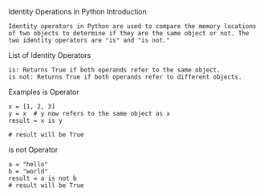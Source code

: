Identity Operations in Python
Introduction
```
Identity operators in Python are used to compare the memory locations of two objects to determine if they are the same object or not. The two identity operators are "is" and "is not."
```
List of Identity Operators
```
is: Returns True if both operands refer to the same object.
is not: Returns True if both operands refer to different objects.
```
Examples
is Operator
```
x = [1, 2, 3]
y = x  # y now refers to the same object as x
result = x is y

# result will be True
```

is not Operator
```
a = "hello"
b = "world"
result = a is not b
# result will be True
```